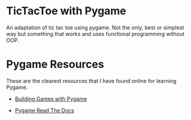 # TicTacToe with Pygame

An adaptation of tic tac toe using pygame.  Not the only, best or simplest way but something that works and uses functional programming without OOP.

# Pygame Resources
These are the clearest resources that I have found online for learning Pygame.

- [Building Games with Pygame](https://inventwithpython.com/pygame)

- [Pygame Read The Docs](https://pygame.readthedocs.io/en/latest/1_intro/intro.html)
